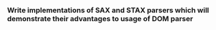 
###  Write implementations of SAX and STAX parsers which will demonstrate their advantages to usage of DOM parser


